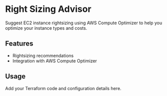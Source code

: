 # Right Sizing Advisor

Suggest EC2 instance rightsizing using AWS Compute Optimizer to help you optimize your instance types and costs.

## Features
- Rightsizing recommendations
- Integration with AWS Compute Optimizer

## Usage
Add your Terraform code and configuration details here. 